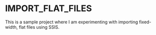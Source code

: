 # IMPORT_FLAT_FILES

This is a sample project where I am experimenting with importing fixed-width, flat files using SSIS.
